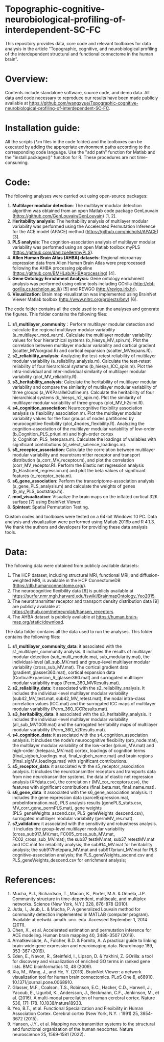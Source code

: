 # Topographic-cognitive-neurobiological-profiling-of-interdependent-SC-FC
This repository provides data, core code and relevant toolboxes for data analysis in the article “Topographic, cognitive, and neurobiological profiling of the interdependent structural and functional connectome in the human brain”.

# Overview:
Contents include standalone software, source code, and demo data. All data and code necessary to reproduce our results have been made publicly available at https://github.com/wangxyue/Topographic-cognitive-neurobiological-profiling-of-interdependent-SC-FC.

# Installation guide:
All the scripts (*.m files in the code folder) and the toolboxes can be executed by adding the appropriate environment paths according to the corresponding code language. Use the "add path" function for Matlab and the "install.packages()" function for R. These procedures are not time-consuming.

# Code:
The following analyses were carried out using open-source packages:
1. __Multilayer modular detection__: The multilayer modular detection algorithm was obtained from an open Matlab code package GenLouvain (https://github.com/GenLouvain/GenLouvain) [1, 2].
2. __Heritability analysis__: The heritability analysis of multilayer modular variability was performed using the Accelerated Permutation Inference for the ACE model (APACE) method (https://github.com/nicholst/APACE) [3].
3. __PLS analysis__: The cognition-association analysis of multilayer modular variability was performed using an open Matlab toolbox myPLS (https://github.com/danizoeller/myPLS).
4. __Allen Human Brain Atlas (AHBA) datasets__: Regional microarray expression data from Allen Human Brain Atlas were preprocessed following the AHBA processing pipeline (https://github.com/BMHLab/AHBAprocessing) [4]. 
5. __Gene Ontology Enrichment Analysis__: Gene ontology enrichment analysis was performed using online tools including GOrilla (http://cbl-gorilla.cs.technion.ac.il/) [5] and REViGO (http://revigo.irb.hr).
6. __Visualization__: Brain map visualization was implemented using BrainNet Viewer Matlab toolbox (http://www.nitrc.org/projects/bnv) [6].

The code folder contains all the code used to run the analyses and generate the figures. This folder contains the following files:
1. __s1_multilayer_community__：Perform multilayer modular detection and calculate the regional multilayer modular variability (a_multilayer_mod_var.m). Calculate the multilayer modular variability values for four hierarchical systems (b_hiesys_MV_spin.m). Plot the correlation between multilayer modular variability and cortical gradient (scatter_MVcorgrad.R) and cortical expansion (scatter_MVexpans.R).
2. __s2_reliability_analysis__: Analyzing the test-retest reliability of multilayer modular variability (a_reliability_analysis.m). Calculate the test-retest reliability of four hierarchical systems (b_hiesys_ICC_spin.m). Plot the intra-individual and inter-individual similarity of multilayer modular variability (plot_MV_reliability.R).
3. __s3_heritability_analysis__: Calculate the heritability of multilayer modular variability and compare the similarity of multilayer modular variability of three groups (a_WKParallelOutline.m). Calculate the heritability of four hierarchical systems (b_hiesys_h2_spin.m). Plot the similarity of multilayer modular variability of three groups (plot_MV_h2simi.R).
4. __s4_cognition_association__: Neurocognitive flexibility association analysis (a_flexibility_association.m). Plot the multilayer modular variability values for the four groups of nodes partitioned by neurocognitive flexibility (plot_4nodes_flexibility.R). Analyzing the cognition-association of the multilayer modular variability of low-order (b_Cognition_PLS_priuni.m) and high-order cortex (c_Cognition_PLS_hetepara.m). Calculate the loadings of variables with significant contributions (d_select_salience_loadings.m).
5. __s5_receptor_association__: Calculate the correlation between multilayer modular variability and neurotransmitter receptor and transport distribution (a_corr_MV_receptor.m), and plot the correlation (corr_MV_receptor.R). Perform the Elastic net regression analysis (b_Elasticnet_regression.m) and plot the beta values of significant features (c_receptor_beta.m).
6. __s6_gene_association__: Perform the transcriptome-association analysis (a_gene_PLS_analysis.m) and calculate the weights of genes (b_my_PLS_bootstrap.m).
7. __mod_visualization__: Visualize the brain maps on the inflated cortical 32K surface [7] using BrainNet Viewer.
8. __Spintest__: Spatial Permutation Testing.

Custom codes and toolboxes were tested on a 64-bit Windows 10 PC. Data analysis and visualization were performed using Matlab 2019b and R 4.1.3. We thank the authors and developers for providing these data analysis tools.

# Data:
The following data were obtained from publicly available datasets:
1. The HCP dataset, including structural MRI, functional MRI, and diffusion-weighted MRI, is available in the HCP ConnectomeDB (https://db.humanconnectome.org/). 
2. The neurocognitive flexibility data [8] is publicly available at https://surfer.nmr.mgh.harvard.edu/fswiki/BrainmapOntology_Yeo2015. 
3. The neurotransmitter receptor and transport density distribution data [9] are publicly available at https://github.com/netneurolab/hansen_receptors. 
4. The AHBA dataset is publicly available at https://human.brain-map.org/static/download.

The data folder contains all the data used to run the analyses. This folder contains the following files:
1. __s1_multilayer_community_data__: it associated with the s1_multilayer_community analysis. It includes the results of multilayer modular detection (sub_multi_module.mat, sub_modularity.mat), the individual-level (all_sub_MV.mat) and group-level multilayer modular variability (cross_sub_MV.mat). The cortical gradient data (gradient_glasser360.mat), cortical expansion data (CorticalExpansion_R_glasser360.mat) and surrogated multilayer modular variability maps (Perm_360_MVResults.mat).
2. __s2_reliability_data__: it associated with the s2_reliability_analysis. It includes the individual-level multilayer modular variability (sub42_MV_test.mat, sub42_MV_retest.mat), the nodal intra-class correlation values (ICC.mat) and the surrogated ICC maps of multilayer modular variability (Perm_360_ICCResults.mat).
3. __s3_heritability_data__: it associated with the s3_heritability_analysis. It includes the individual-level multilayer modular variability (all_sub_MV1009.mat) and the surrogated heritability maps of multilayer modular variability (Perm_360_h2Results.mat).
4. __s4_cognition_data__: it associated with the s4_cognition_association analysis. It includes the node’s neurocognitive flexibility (pro_node.mat), the multilayer modular variability of the low-order (priuni_MV.mat) and high-order (hetepara_MV.mat) cortex, loadings of cognition terms (final_sigbeh_loadings.mat, final_sigbeh_name.mat) and brain regions (final_sigMV_loadings.mat) with significant contributions.
5. __s5_receptor_data__: it associated with the s5_receptor_association analysis. It includes the neurotransmitter receptors and transports data from nine neurotransmitter systems, the data of elastic net regression analysis (XYdata.csv), the correlation r (MV_cor_receptors.csv), the features with significant contributions (final_beta.mat, final_name.mat).
6. __s6_gene_data__: it associated with the s6_gene_association analysis. It includes the gene expression data (parcelExpression.mat, probeInformation.mat), PLS analysis results (genePLS_stats.csv, MV_corr_gene_permPLS.mat), gene weights (PLS_geneWeights_ascend.csv, PLS_geneWeights_descend.csv), surrogated multilayer modular variability (permMV_res.mat).
7. __s7_validation__: it associated with the sensitivity and robustness analysis. It includes the group-level multilayer modular variability (cross_sub917_MV.mat, FC005_cross_sub_MV.mat, FC02_cross_sub_MV.mat); the sub37_testMV.mat, sub37_retestMV.mat and ICC.mat for reliability analysis; the sub914_MV.mat for heritability analysis; the sub917hetepara_MV.mat and sub917priuni_MV.mat for PLS cognitive-association analysis; the PLS_geneWeights_ascend.csv and PLS_geneWeights_descend.csv for enrichment analysis;


# References:
1. Mucha, P.J., Richardson, T., Macon, K., Porter, M.A. & Onnela, J.P. Community structure in time-dependent, multiscale, and multiplex networks. Science (New York, N.Y.) 328, 876-878 (2010).
2. Jutla, I., Jeub, L. & Mucha, P. A generalized Louvain method for community detection implemented in MATLAB (computer program). Available at netwiki. amath. unc. edu. Accessed September 1, 2014 (2011).
3. Chen, X., et al. Accelerated estimation and permutation inference for ACE modeling. Human brain mapping 40, 3488-3507 (2019).
4. Arnatkeviciute, A., Fulcher, B.D. & Fornito, A. A practical guide to linking brain-wide gene expression and neuroimaging data. NeuroImage 189, 353-367 (2019).
5. Eden, E., Navon, R., Steinfeld, I., Lipson, D. & Yakhini, Z. GOrilla: a tool for discovery and visualization of enriched GO terms in ranked gene lists. BMC bioinformatics 10, 48 (2009).
6. Xia, M., Wang, J., and He, Y. (2013). BrainNet Viewer: a network visualization tool for human brain connectomics. PLoS One 8, e68910. 10.1371/journal.pone.0068910.
7. Glasser, M.F., Coalson, T.S., Robinson, E.C., Hacker, C.D., Harwell, J., Yacoub, E., Ugurbil, K., Andersson, J., Beckmann, C.F., Jenkinson, M., et al. (2016). A multi-modal parcellation of human cerebral cortex. Nature 536, 171-178. 10.1038/nature18933.
8. Yeo, B.T., et al. Functional Specialization and Flexibility in Human Association Cortex. Cerebral cortex (New York, N.Y. : 1991) 25, 3654-3672 (2015).
9. Hansen, J.Y., et al. Mapping neurotransmitter systems to the structural and functional organization of the human neocortex. Nature neuroscience 25, 1569-1581 (2022).


